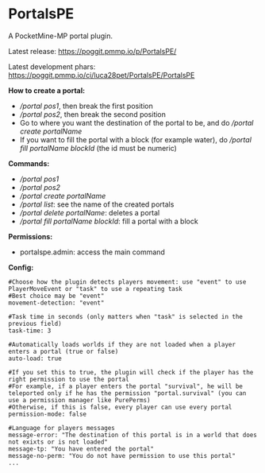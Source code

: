 # PortalsPE
A PocketMine-MP portal plugin.

Latest release: https://poggit.pmmp.io/p/PortalsPE/

Latest development phars: https://poggit.pmmp.io/ci/luca28pet/PortalsPE/PortalsPE

**How to create a portal:**
- _/portal pos1_, then break the first position
- _/portal pos2_, then break the second position
- Go to where you want the destination of the portal to be, and do _/portal create portalName_
- If you want to fill the portal with a block (for example water), do _/portal fill portalName blockId_ (the id must be numeric)

**Commands:**
- _/portal pos1_
- _/portal pos2_
- _/portal create portalName_
- _/portal list_: see the name of the created portals
- _/portal delete portalName_: deletes a portal
- _/portal fill portalName blockId_: fill a portal with a block

**Permissions:**
- portalspe.admin: access the main command

**Config:**

```---
#Choose how the plugin detects players movement: use "event" to use PlayerMoveEvent or "task" to use a repeating task
#Best choice may be "event"
movement-detection: "event"

#Task time in seconds (only matters when "task" is selected in the previous field)
task-time: 3

#Automatically loads worlds if they are not loaded when a player enters a portal (true or false)
auto-load: true

#If you set this to true, the plugin will check if the player has the right permission to use the portal
#For example, if a player enters the portal "survival", he will be teleported only if he has the permission "portal.survival" (you can use a permission manager like PurePerms)
#Otherwise, if this is false, every player can use every portal
permission-mode: false

#Language for players messages
message-error: "The destination of this portal is in a world that does not exixts or is not loaded"
message-tp: "You have entered the portal"
message-no-perm: "You do not have permission to use this portal"
...
